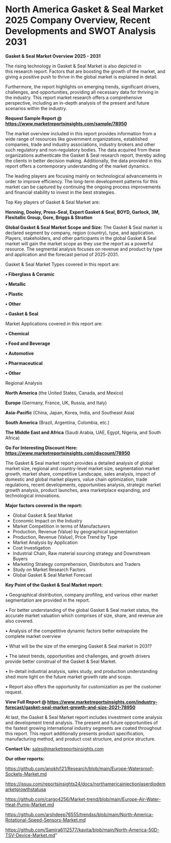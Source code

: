  # North America Gasket & Seal Market 2025 Company Overview, Recent Developments and SWOT Analysis 2031

<Strong> Gasket & Seal Market Overview 2025 - 2031</strong>

The rising technology in Gasket & Seal Market is also depicted in this research report. Factors that are boosting the growth of the market, and giving a positive push to thrive in the global market is explained in detail.

Furthermore, the report highlights on emerging trends, significant drivers, challenges, and opportunities, providing all necessary data for thriving in the industry. This report market research offers a comprehensive perspective, including an in-depth analysis of the present and future scenarios within the industry.

<strong>Request Sample Report @ <a href=https://www.marketreportsinsights.com/sample/78950>https://www.marketreportsinsights.com/sample/78950</a></strong>

The market overview included in this report provides information from a wide range of resources like government organizations, established companies, trade and industry associations, industry brokers and other such regulatory and non-regulatory bodies. The data acquired from these organizations authenticate the Gasket & Seal research report, thereby aiding the clients in better decision making. Additionally, the data provided in this report offers a contemporary understanding of the market dynamics.

The leading players are focusing mainly on technological advancements in order to improve efficiency. The long-term development patterns for this market can be captured by continuing the ongoing process improvements and financial stability to invest in the best strategies.

Top Key players of Gasket & Seal Market are:

<strong>Henning, Dooley, Press-Seal, Expert Gasket & Seal, BOYD, Garlock, 3M, Flexitallic Group, Gore, Briggs & Stratton</strong>

<strong><b>Global Gasket & Seal Market Scope and Size:</b></strong>
The Gasket & Seal market is declared segment by company, region (country), type, and application. Players, stakeholders, and other participants in the global Gasket & Seal market will gain the market scope as they use the report as a powerful resource. The segmental analysis focuses on revenue and product by type and application and the forecast period of 2025-2031.

Gasket & Seal Market Types covered in this report are:

<strong>• Fiberglass & Ceramic

• Metallic

• Plastic

• Other

• Gasket & Seal</strong>

Market Applications covered in this report are:

<strong>• Chemical

• Food and Beverage

• Automotive

• Pharmaceutical

• Other</strong> 

Regional Analysis

<strong>North America</strong> (the United States, Canada, and Mexico)

<strong>Europe</strong> (Germany, France, UK, Russia, and Italy)

<strong>Asia-Pacific</strong> (China, Japan, Korea, India, and Southeast Asia)

<strong>South America</strong> (Brazil, Argentina, Colombia, etc.)

<strong>The Middle East and Africa</strong> (Saudi Arabia, UAE, Egypt, Nigeria, and South Africa)

<strong>Go For Interesting Discount Here: <a href=https://www.marketreportsinsights.com/discount/78950>https://www.marketreportsinsights.com/discount/78950</a></strong>

The Gasket & Seal market report provides a detailed analysis of global market size, regional and country-level market size, segmentation market growth, market share, competitive Landscape, sales analysis, impact of domestic and global market players, value chain optimization, trade regulations, recent developments, opportunities analysis, strategic market growth analysis, product launches, area marketplace expanding, and technological innovations.

<strong><b>Major factors covered in the report:</b></strong>
<ul>
  <li>Global Gasket & Seal Market </li>
  <li>Economic Impact on the Industry</li>
  <li>Market Competition in terms of Manufacturers</li>
  <li>Production, Revenue (Value) by geographical segmentation</li>
  <li>Production, Revenue (Value), Price Trend by Type</li>
  <li>Market Analysis by Application</li>
  <li>Cost Investigation</li>
  <li>Industrial Chain, Raw material sourcing strategy and Downstream Buyers</li>
  <li>Marketing Strategy comprehension, Distributors and Traders</li>
  <li>Study on Market Research Factors</li>
  <li>Global Gasket & Seal Market Forecast</li>
</ul>

<strong><b>Key Point of the Gasket & Seal Market report:</b></strong>

• Geographical distribution, company profiling, and various other market segmentation are provided in the report.

• For better understanding of the global Gasket & Seal market status, the accurate market valuation which comprises of size, share, and revenue are also covered.

• Analysis of the competitive dynamic factors better extrapolate the complete market overview

• What will be the size of the emerging Gasket & Seal market in 2031?

• The latest trends, opportunities and challenges, and growth drivers provide better construal of the Gasket & Seal Market.

• In-detail industrial analysis, sales study, and production understanding shed more light on the future market growth rate and scope.

• Report also offers the opportunity for customization as per the customer request.

<strong><b>View Full Report @ <a href=https://www.marketreportsinsights.com/industry-forecast/gasket-seal-market-growth-and-size-2021-78950>https://www.marketreportsinsights.com/industry-forecast/gasket-seal-market-growth-and-size-2021-78950</a></b></strong>


At last, the Gasket & Seal Market report includes investment come analysis and development trend analysis. The present and future opportunities of the fastest growing international industry segments are coated throughout this report. This report additionally presents product specification, manufacturing method, and product cost structure, and price structure.

<strong>Contact Us:</strong>
sales@marketreportsinsights.com

<strong>Our other reports:</strong>

<a href=https://github.com/anokhi121/Research/blob/main/Europe-Waterproof-Sockets-Market.md>https://github.com/anokhi121/Research/blob/main/Europe-Waterproof-Sockets-Market.md</a>

<a href=https://issuu.com/reportsinsights24/docs/northamericainjectionlaserdiodemarketgrowthstatusa>https://issuu.com/reportsinsights24/docs/northamericainjectionlaserdiodemarketgrowthstatusa</a>

<a href=https://github.com/cargo4256/Market-trend/blob/main/Europe-Air-Water-Heat-Pump-Market.md>https://github.com/cargo4256/Market-trend/blob/main/Europe-Air-Water-Heat-Pump-Market.md</a>

<a href=https://github.com/arshdeep76555/trendss/blob/main/North-America-Rotational-Speed-Sensors-Market.md>https://github.com/arshdeep76555/trendss/blob/main/North-America-Rotational-Speed-Sensors-Market.md</a>

<a href=https://github.com/Samira6112577/kavita/blob/main/North-America-50D-TSV-Device-Market.md>https://github.com/Samira6112577/kavita/blob/main/North-America-50D-TSV-Device-Market.md</a>"
